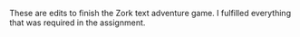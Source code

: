 These are edits to finish the Zork text adventure game. I fulfilled everything that was required in the assignment. 
